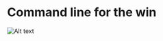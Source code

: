 #                                   Command line for the win

![Alt text](https://s3.amazonaws.com/intranet-projects-files/holbertonschool-sysadmin_devops/324/06AChAO.png)
